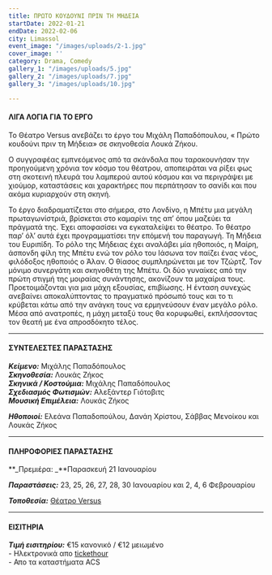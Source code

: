 ```yaml
---
title: ΠΡΩΤΟ ΚΟΥΔΟΥΝΙ ΠΡΙΝ ΤΗ ΜΗΔΕΙΑ
startDate: 2022-01-21
endDate: 2022-02-06
city: Limassol
event_image: "/images/uploads/2-1.jpg"
cover_image: ''
category: Drama, Comedy
gallery_1: "/images/uploads/5.jpg"
gallery_2: "/images/uploads/7.jpg"
gallery_3: "/images/uploads/10.jpg"

---
```

#### ΛΙΓΑ ΛΟΓΙΑ ΓΙΑ ΤΟ ΕΡΓΟ

Το Θέατρο Versus ανεβάζει το έργο του Μιχάλη Παπαδόπουλου, « Πρώτο κουδούνι πριν τη Μήδεια» σε σκηνοθεσία Λουκά Ζήκου.

Ο συγγραφέας εμπνεόμενος από τα σκάνδαλα που ταρακουνήσαν την προηγούμενη χρόνια τον κόσμο του θέατρου, αποπειράται να ρίξει φως στη σκοτεινή πλευρά του λαμπερού αυτού κόσμου και να περιγράψει με χιούμορ, καταστάσεις και χαρακτήρες που περπάτησαν το σανίδι και που ακόμα κυριαρχούν στη σκηνή.

Το έργο διαδραματίζεται στο σήμερα, στο Λονδίνο, η Μπέτυ μια μεγάλη πρωταγωνίστριά, βρίσκεται στο καμαρίνι της απ’ όπου μαζεύει τα πράγματά της. Έχει αποφασίσει να εγκαταλείψει το θέατρο. Το θέατρο παρ’ όλ’ αυτά έχει προγραμματίσει την επόμενή του παραγωγή. Τη Μήδεια του Ευριπίδη. Το ρόλο της Μήδειας έχει αναλάβει μία ηθοποιός, η Μαίρη, άσπονδη φίλη της Μπέτυ ενώ τον ρόλο του Ιάσωνα τον παίζει ένας νέος, φιλόδοξος ηθοποιός ο Άλαν. Ο θίασος συμπληρώνεται με τον Τζώρτζ. Τον μόνιμο συνεργάτη και σκηνοθέτη της Μπέτυ. Οι δύο γυναίκες από την πρώτη στιγμή της μοιραίας συνάντησης, ακονίζουν τα μαχαίρια τους. Προετοιμάζονται για μια μάχη εξουσίας, επιβίωσης. Η ένταση συνεχώς ανεβαίνει αποκαλύπτοντας το πραγματικό πρόσωπό τους και το τι κρύβεται κάτω από την ανάγκη τους να ερμηνεύσουν έναν μεγάλο ρόλο. Μέσα από ανατροπές, η μάχη μεταξύ τους θα κορυφωθεί, εκπλήσσοντας τον θεατή με ένα απροσδόκητο τέλος.

***

#### ΣΥΝΤΕΛΕΣΤΕΣ ΠΑΡΑΣΤΑΣΗΣ

**_Κείμενο:_** Μιχάλης Παπαδόπουλος  
**_Σκηνοθεσία:_** Λουκάς Ζήκος  
**_Σκηνικά / Κοστούμια:_** Μιχάλης Παπαδόπουλος  
**_Σχεδιασμός Φωτισμών:_** Αλεξάντερ Γιότοβιτς  
**_Μουσική Επιμέλεια:_** Λουκάς Ζήκος

**_Ηθοποιοί:_** Ελεάνα Παπαδοπούλου, Δανάη Χρίστου, Σάββας Μενοίκου και Λουκάς Ζήκος

***

#### ΠΛΗΡΟΦΟΡΙΕΣ ΠΑΡΑΣΤΑΣΗΣ

**_Πρεμιέρα: _**Παρασκευή 21 Ιανουαρίου

**_Παραστάσεις:_** 23, 25, 26, 27, 28, 30 Ιανουαρίου και 2, 4, 6 Φεβρουαρίου

**_Τοποθεσία:_** [Θέατρο Versus](https://www.google.com/maps/place/%CE%98%CE%AD%CE%B1%CF%84%CF%81%CE%BF+%CE%95%CE%9D%CE%91/@34.6727162,33.0405933,17z/data=!4m12!1m6!3m5!1s0x14e73302f4af925b:0xca71f90ee7b765c0!2zzpjOrc6xz4TPgc6_IM6Vzp3OkQ!8m2!3d34.6727162!4d33.042782!3m4!1s0x14e73302f4af925b:0xca71f90ee7b765c0!8m2!3d34.6727162!4d33.042782 "https://www.google.com/maps/place/%CE%98%CE%AD%CE%B1%CF%84%CF%81%CE%BF+%CE%95%CE%9D%CE%91/@34.6727162,33.0405933,17z/data=!4m12!1m6!3m5!1s0x14e73302f4af925b:0xca71f90ee7b765c0!2zzpjOrc6xz4TPgc6_IM6Vzp3OkQ!8m2!3d34.6727162!4d33.042782!3m4!1s0x14e73302f4af925b:0xca71f90ee7b765c0!8m2!3d34.6727162!4d33.042782")

***

#### ΕΙΣΙΤΗΡΙΑ

**_Τιμή εισιτηρίου:_** €15 κανονικό / €12 μειωμένο  
\- Ηλεκτρονικά απο [tickethour](https://shop.tickethour.com/homePage.html "https://shop.tickethour.com/homePage.html")  
\- Απο τα καταστήματα ACS
